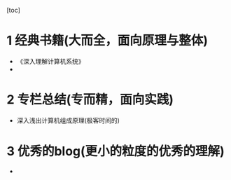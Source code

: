 [toc]

# 1 经典书籍(大而全，面向原理与整体)
- 《深入理解计算机系统》
- 


# 2 专栏总结(专而精，面向实践)
- 深入浅出计算机组成原理(极客时间的)



# 3 优秀的blog(更小的粒度的优秀的理解)
- 